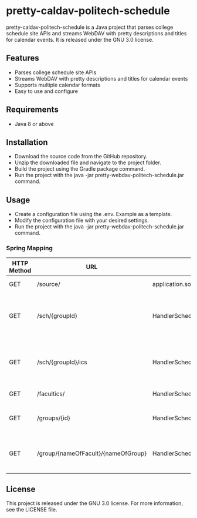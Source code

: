 # pretty-caldav-politech-schedule

pretty-caldav-politech-schedule is a Java project that parses college schedule site APIs and streams WebDAV with pretty descriptions and titles for calendar events. It is released under the GNU 3.0 license.

## Features

- Parses college schedule site APIs
- Streams WebDAV with pretty descriptions and titles for calendar events
- Supports multiple calendar formats
- Easy to use and configure

## Requirements

- Java 8 or above

## Installation

- Download the source code from the GitHub repository.
- Unzip the downloaded file and navigate to the project folder.
- Build the project using the Gradle package command.
- Run the project with the java -jar pretty-webdav-politech-schedule.jar command.

## Usage

- Create a configuration file using the .env. Example as a template.
- Modify the configuration file with your desired settings.
- Run the project with the java -jar pretty-webdav-politech-schedule.jar command.

### Spring Mapping

| HTTP Method | URL | Source | Description |
| --- | --- | --- | --- |
| GET | /source/ | application.source | Get variable from application.source |
| GET | /sch/{groupId} | HandlerSchedule.generateScheduleJson | Get schedule in JSON format for the specified group ID, start date, and end date |
| GET | /sch/{groupId}/ics | HandlerSchedule.generateScheduleIcal | Get schedule in iCalendar format for the specified group ID, start date, and end date |
| GET | /facultics/ | HandlerSchedule.generateFacultiesJson | Get faculties in JSON format |
| GET | /groups/{id} | HandlerSchedule.generateGroupsJson | Get groups in JSON format for the specified group ID |
| GET | /group/{nameOfFacult}/{nameOfGroup} | HandlerSchedule.generateGroupJson | Get group in JSON format for the specified faculty name and group name |


## License

This project is released under the GNU 3.0 license. For more information, see the LICENSE file.
